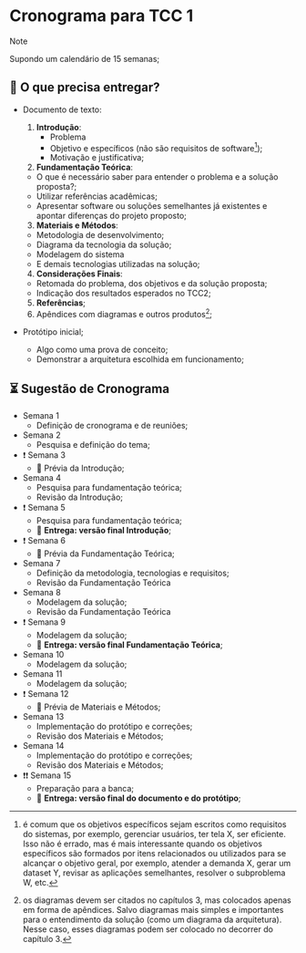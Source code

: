 # Cronograma para TCC 1

> [!NOTE]
> Supondo um calendário de 15 semanas;

## 🎯 O que precisa entregar?

- Documento de texto:
  1. **Introdução**:
     - Problema
     - Objetivo e específicos (não são requisitos de software[^1]);
     - Motivação e justificativa;
  2. **Fundamentação Teórica**:
    - O que é necessário saber para entender o problema e a solução proposta?;
    - Utilizar referências acadêmicas;
    - Apresentar software ou soluções semelhantes já existentes e apontar diferenças do projeto proposto;
  3. **Materiais e Métodos**:
    - Metodologia de desenvolvimento;
    - Diagrama da tecnologia da solução;
    - Modelagem do sistema
    - E demais tecnologias utilizadas na solução;
  4. **Considerações Finais**:
    - Retomada do problema, dos objetivos e da solução proposta;
    - Indicação dos resultados esperados no TCC2;
  5. **Referências**;
  6. Apêndices com diagramas e outros produtos[^2];

- Protótipo inicial;
  - Algo como uma prova de conceito;
  - Demonstrar a arquitetura escolhida em funcionamento;

## ⏳ Sugestão de Cronograma

- Semana 1
  - Definição de cronograma e de reuniões;
- Semana 2
  - Pesquisa e definição do tema;
- ❗️ Semana 3
  - 📝 Prévia da Introdução;
- Semana 4
  - Pesquisa para fundamentação teórica;
  - Revisão da Introdução;
- ❗️ Semana 5
  - Pesquisa para fundamentação teórica;
  - 📆 **Entrega: versão final Introdução**;
- ❗️ Semana 6
  - 📝 Prévia da Fundamentação Teórica;
- Semana 7
  - Definição da metodologia, tecnologias e requisitos;
  - Revisão da Fundamentação Teórica
- Semana 8
  - Modelagem da solução;
  - Revisão da Fundamentação Teórica
- ❗️ Semana 9
  - Modelagem da solução;
  - 📆 **Entrega: versão final Fundamentação Teórica**;
- Semana 10
  - Modelagem da solução;
- Semana 11
  - Modelagem da solução;
- ❗️ Semana 12
  - 📝 Prévia de Materiais e Métodos;
- Semana 13
  - Implementação do protótipo e correções;
  - Revisão dos Materiais e Métodos;
- Semana 14
  - Implementação do protótipo e correções;
  - Revisão dos Materiais e Métodos;
- ❗️❗️ Semana 15
  - Preparação para a banca;
  - 📆 **Entrega: versão final do documento e do protótipo**;

[^1]: é comum que os objetivos específicos sejam escritos como requisitos do sistemas, por exemplo, gerenciar usuários, ter tela X, ser eficiente. Isso não é errado, mas é mais interessante quando os objetivos específicos são formados por itens relacionados ou utilizados para se alcançar o objetivo geral, por exemplo, atender a demanda X, gerar um dataset Y, revisar as aplicações semelhantes, resolver o subproblema W, etc.
[^2]: os diagramas devem ser citados no capítulos 3, mas colocados apenas em forma de apêndices. Salvo diagramas mais simples e importantes para o entendimento da solução (como um diagrama da arquitetura). Nesse caso, esses diagramas podem ser colocado no decorrer do capítulo 3.
